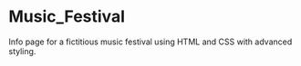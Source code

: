 # Music_Festival
Info page for a fictitious music festival using HTML and CSS with advanced styling.
